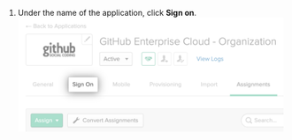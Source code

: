 1. Under the name of the application, click **Sign on**. !["Sign on" tab for Okta application](/assets/images/help/saml/okta-sign-on-tab.png)
